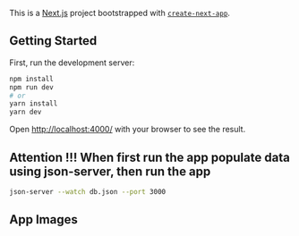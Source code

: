 This is a [Next.js](https://nextjs.org/) project bootstrapped with [`create-next-app`](https://github.com/vercel/next.js/tree/canary/packages/create-next-app).

## Getting Started

First, run the development server:

```bash
npm install
npm run dev
# or
yarn install
yarn dev
```

Open [http://localhost:4000/](http://localhost:4000/) with your browser to see the result.


## Attention !!! When first run the app populate data using json-server, then run the app

```bash
json-server --watch db.json --port 3000
```

## App Images
